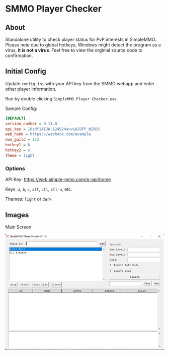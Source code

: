 # SMMO Player Checker
## About
Standalone utility to check player status for PvP interests in SimpleMMO.
Please note due to global hotkeys, Windows might detect the program as a virus, **it is not a virus**. Feel free to view the orginial source code to confirmation.

## Initial Config
Update `config.ini` with your API key from the SMMO webapp and enter other player information.

Run by double clicking `SimpleMMO Player Checker.exe`

Sample Config:
```ini
[DEFAULT]
version_number = 0.11.0
api_key = 16sdfiAIJW.124924snviAJDFP_WIODS
web_hook = https://webhook.com/example
own_guild = 123
hotkey1 = k
hotkey2 = s
theme = light
```

### Options
API Key: https://web.simple-mmo.com/p-api/home

Keys: `a`, `b`, `c`, `alt`, `ctl`, `ctl-a`, etc.

Themes: `light` or `dark`


## Images
Main Screen

![](./images/sample.png)
